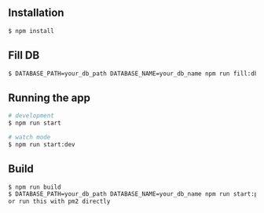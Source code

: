 ## Installation

```bash
$ npm install
```
## Fill DB
```bash
$ DATABASE_PATH=your_db_path DATABASE_NAME=your_db_name npm run fill:db
```


## Running the app
```bash
# development
$ npm run start

# watch mode
$ npm run start:dev

```

## Build
```bash
$ npm run build
$ DATABASE_PATH=your_db_path DATABASE_NAME=your_db_name npm run start:prod
or run this with pm2 directly
```

